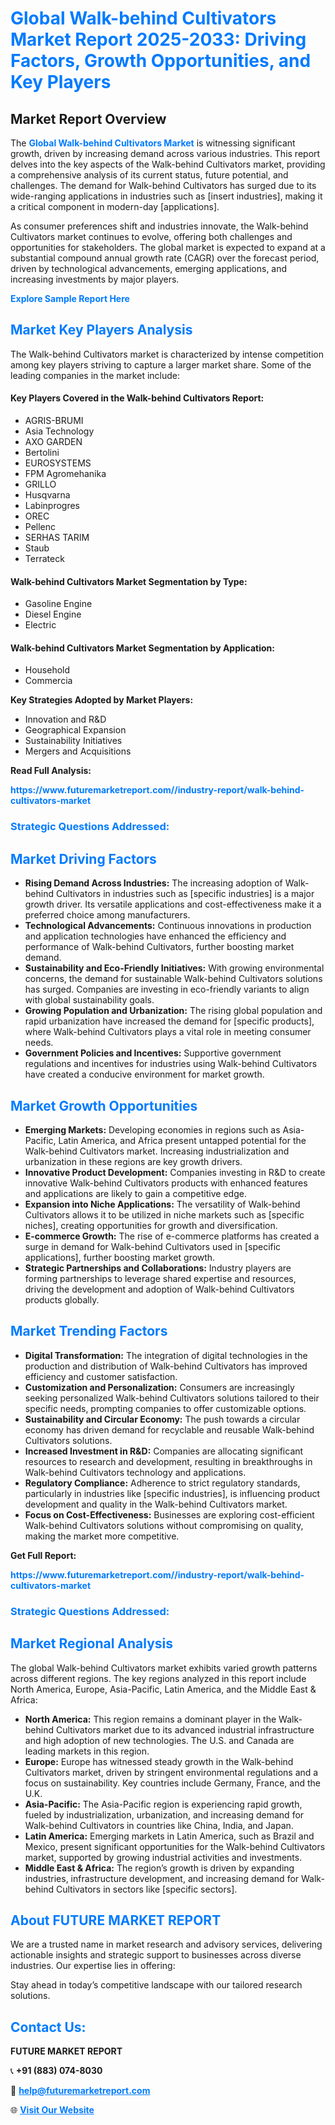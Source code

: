 <h1 style="color: #007BFF;">Global Walk-behind Cultivators Market Report 2025-2033: Driving Factors, Growth Opportunities, and Key Players</h1>

<section id="overview">
<h2>Market Report Overview</h2>
<p>The <a href="https://www.futuremarketreport.com//industry-report/walk-behind-cultivators-market" style="color: #007BFF; text-decoration: none;"><strong>Global Walk-behind Cultivators Market</strong></a> is witnessing significant growth, driven by increasing demand across various industries. This report delves into the key aspects of the Walk-behind Cultivators market, providing a comprehensive analysis of its current status, future potential, and challenges. The demand for Walk-behind Cultivators has surged due to its wide-ranging applications in industries such as [insert industries], making it a critical component in modern-day [applications].</p>
<p>As consumer preferences shift and industries innovate, the Walk-behind Cultivators market continues to evolve, offering both challenges and opportunities for stakeholders. The global market is expected to expand at a substantial compound annual growth rate (CAGR) over the forecast period, driven by technological advancements, emerging applications, and increasing investments by major players.</p>
</section>

<section id="overview">
<p><a href="https://www.futuremarketreport.com//request-sample/reportId=48427" style="color: #007BFF; text-decoration: none;"><strong>Explore Sample Report Here</strong></a></p>
</section>

<section id="key-players">
<h2 style="color: #007BFF;">Market Key Players Analysis</h2>
<p>The Walk-behind Cultivators market is characterized by intense competition among key players striving to capture a larger market share. Some of the leading companies in the market include:</p>
<h4>Key Players Covered in the Walk-behind Cultivators Report:</h4>
<ul><li>AGRIS-BRUMI</li><li>Asia Technology</li><li>AXO GARDEN</li><li>Bertolini</li><li>EUROSYSTEMS</li><li>FPM Agromehanika</li><li>GRILLO</li><li>Husqvarna</li><li>Labinprogres</li><li>OREC</li><li>Pellenc</li><li>SERHAS TARIM</li><li>Staub</li><li>Terrateck</li></ul>
<h4>Walk-behind Cultivators Market Segmentation by Type:</h4>
<ul><li>Gasoline Engine</li><li>Diesel Engine</li><li>Electric</li></ul>

<h4>Walk-behind Cultivators Market Segmentation by Application:</h4>
<ul><li>Household</li><li>Commercia</li></ul>
<p><strong>Key Strategies Adopted by Market Players:</strong></p>
<ul>
<li>Innovation and R&D</li>
<li>Geographical Expansion</li>
<li>Sustainability Initiatives</li>
<li>Mergers and Acquisitions</li>
</ul>
</section>

<section>
<p><strong>Read Full Analysis: </strong></p><a href="https://www.futuremarketreport.com//industry-report/walk-behind-cultivators-market" style="color: #007BFF; text-decoration: none;"><strong>https://www.futuremarketreport.com//industry-report/walk-behind-cultivators-market</strong></a>
<h3 style="color: #007BFF;">Strategic Questions Addressed:</h3>
</section>

<section id="driving-factors">
<h2 style="color: #007BFF;">Market Driving Factors</h2>
<ul>
<li><strong>Rising Demand Across Industries:</strong> The increasing adoption of Walk-behind Cultivators in industries such as [specific industries] is a major growth driver. Its versatile applications and cost-effectiveness make it a preferred choice among manufacturers.</li>
<li><strong>Technological Advancements:</strong> Continuous innovations in production and application technologies have enhanced the efficiency and performance of Walk-behind Cultivators, further boosting market demand.</li>
<li><strong>Sustainability and Eco-Friendly Initiatives:</strong> With growing environmental concerns, the demand for sustainable Walk-behind Cultivators solutions has surged. Companies are investing in eco-friendly variants to align with global sustainability goals.</li>
<li><strong>Growing Population and Urbanization:</strong> The rising global population and rapid urbanization have increased the demand for [specific products], where Walk-behind Cultivators plays a vital role in meeting consumer needs.</li>
<li><strong>Government Policies and Incentives:</strong> Supportive government regulations and incentives for industries using Walk-behind Cultivators have created a conducive environment for market growth.</li>
</ul>
</section>

<section id="growth-opportunities">
<h2 style="color: #007BFF;">Market Growth Opportunities</h2>
<ul>
<li><strong>Emerging Markets:</strong> Developing economies in regions such as Asia-Pacific, Latin America, and Africa present untapped potential for the Walk-behind Cultivators market. Increasing industrialization and urbanization in these regions are key growth drivers.</li>
<li><strong>Innovative Product Development:</strong> Companies investing in R&D to create innovative Walk-behind Cultivators products with enhanced features and applications are likely to gain a competitive edge.</li>
<li><strong>Expansion into Niche Applications:</strong> The versatility of Walk-behind Cultivators allows it to be utilized in niche markets such as [specific niches], creating opportunities for growth and diversification.</li>
<li><strong>E-commerce Growth:</strong> The rise of e-commerce platforms has created a surge in demand for Walk-behind Cultivators used in [specific applications], further boosting market growth.</li>
<li><strong>Strategic Partnerships and Collaborations:</strong> Industry players are forming partnerships to leverage shared expertise and resources, driving the development and adoption of Walk-behind Cultivators products globally.</li>
</ul>
</section>

<section id="trending-factors">
<h2 style="color: #007BFF;">Market Trending Factors</h2>
<ul>
<li><strong>Digital Transformation:</strong> The integration of digital technologies in the production and distribution of Walk-behind Cultivators has improved efficiency and customer satisfaction.</li>
<li><strong>Customization and Personalization:</strong> Consumers are increasingly seeking personalized Walk-behind Cultivators solutions tailored to their specific needs, prompting companies to offer customizable options.</li>
<li><strong>Sustainability and Circular Economy:</strong> The push towards a circular economy has driven demand for recyclable and reusable Walk-behind Cultivators solutions.</li>
<li><strong>Increased Investment in R&D:</strong> Companies are allocating significant resources to research and development, resulting in breakthroughs in Walk-behind Cultivators technology and applications.</li>
<li><strong>Regulatory Compliance:</strong> Adherence to strict regulatory standards, particularly in industries like [specific industries], is influencing product development and quality in the Walk-behind Cultivators market.</li>
<li><strong>Focus on Cost-Effectiveness:</strong> Businesses are exploring cost-efficient Walk-behind Cultivators solutions without compromising on quality, making the market more competitive.</li>
</ul>
</section>

<section>
<p><strong>Get Full Report: </strong></p><a href="https://www.futuremarketreport.com//industry-report/walk-behind-cultivators-market" style="color: #007BFF; text-decoration: none;"><strong>https://www.futuremarketreport.com//industry-report/walk-behind-cultivators-market</strong></a>
<h3 style="color: #007BFF;">Strategic Questions Addressed:</h3>
</section>


<section id="regional-analysis">
<h2 style="color: #007BFF;">Market Regional Analysis</h2>
<p>The global Walk-behind Cultivators market exhibits varied growth patterns across different regions. The key regions analyzed in this report include North America, Europe, Asia-Pacific, Latin America, and the Middle East & Africa:</p>
<ul>
<li><strong>North America:</strong> This region remains a dominant player in the Walk-behind Cultivators market due to its advanced industrial infrastructure and high adoption of new technologies. The U.S. and Canada are leading markets in this region.</li>
<li><strong>Europe:</strong> Europe has witnessed steady growth in the Walk-behind Cultivators market, driven by stringent environmental regulations and a focus on sustainability. Key countries include Germany, France, and the U.K.</li>
<li><strong>Asia-Pacific:</strong> The Asia-Pacific region is experiencing rapid growth, fueled by industrialization, urbanization, and increasing demand for Walk-behind Cultivators in countries like China, India, and Japan.</li>
<li><strong>Latin America:</strong> Emerging markets in Latin America, such as Brazil and Mexico, present significant opportunities for the Walk-behind Cultivators market, supported by growing industrial activities and investments.</li>
<li><strong>Middle East & Africa:</strong> The region’s growth is driven by expanding industries, infrastructure development, and increasing demand for Walk-behind Cultivators in sectors like [specific sectors].</li>
</ul>
</section>

<footer>
<h2 style="color: #007BFF;">About FUTURE MARKET REPORT</h2>
<p>We are a trusted name in market research and advisory services, delivering actionable insights and strategic support to businesses across diverse industries. Our expertise lies in offering:</p>

<p>Stay ahead in today’s competitive landscape with our tailored research solutions.</p>

<h2 style="color: #007BFF;">Contact Us:</h2>
<p><strong>FUTURE MARKET REPORT</strong></p>
<p>📞 <strong>+91 (883) 074-8030</strong></p>
<p>📧 <strong><a href="mailto:help@futuremarketreport.com" style="color: #007BFF;">help@futuremarketreport.com</a></strong></p>
<p>🌐 <strong><a href="https://www.futuremarketreport.com/" style="color: #007BFF;">Visit Our Website</a></strong></p>
</footer>